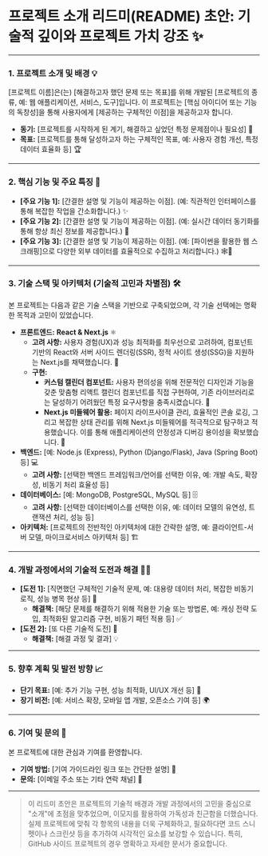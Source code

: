 # 프로젝트 소개 리드미(README) 초안: 기술적 깊이와 프로젝트 가치 강조 ✨

---

### 1. 프로젝트 소개 및 배경 💡

[프로젝트 이름]은(는) [해결하고자 했던 문제 또는 목표]를 위해 개발된 [프로젝트의 종류, 예: 웹 애플리케이션, 서비스, 도구]입니다. 이 프로젝트는 [핵심 아이디어 또는 기능의 독창성]을 통해 사용자에게 [제공하는 구체적인 이점]을 제공하고자 합니다.

- **동기:** [프로젝트를 시작하게 된 계기, 해결하고 싶었던 특정 문제점이나 필요성] 🎯
- **목표:** [프로젝트를 통해 달성하고자 하는 구체적인 목표, 예: 사용자 경험 개선, 특정 데이터 효율화 등] 🏆

---

### 2. 핵심 기능 및 주요 특징 🌟

- **[주요 기능 1]:** [간결한 설명 및 기능이 제공하는 이점]. (예: 직관적인 인터페이스를 통해 복잡한 작업을 간소화합니다.) ✨
- **[주요 기능 2]:** [간결한 설명 및 기능이 제공하는 이점]. (예: 실시간 데이터 동기화를 통해 항상 최신 정보를 제공합니다.) 🔄
- **[주요 기능 3]:** [간결한 설명 및 기능이 제공하는 이점]. (예: [파이썬을 활용한 웹 스크래핑]으로 다양한 외부 데이터를 효율적으로 수집하고 처리합니다.) 🕸️🐍

---

### 3. 기술 스택 및 아키텍처 (기술적 고민과 차별점) 🛠️

본 프로젝트는 다음과 같은 기술 스택을 기반으로 구축되었으며, 각 기술 선택에는 명확한 목적과 고민이 있었습니다.

- **프론트엔드:** **React & Next.js** ⚛️
  - **고려 사항:** 사용자 경험(UX)과 성능 최적화를 최우선으로 고려하여, 컴포넌트 기반의 React와 서버 사이드 렌더링(SSR), 정적 사이트 생성(SSG)을 지원하는 Next.js를 채택했습니다. 🚀
  - **구현:**
    - **커스텀 캘린더 컴포넌트:** 사용자 편의성을 위해 전문적인 디자인과 기능을 갖춘 맞춤형 리액트 캘린더 컴포넌트를 직접 구현하여, 기존 라이브러리로는 달성하기 어려웠던 특정 요구사항을 충족시켰습니다. 📅
    - **Next.js 미들웨어 활용:** 페이지 라이프사이클 관리, 효율적인 콘솔 로깅, 그리고 복잡한 상태 관리를 위해 Next.js 미들웨어를 적극적으로 탐구하고 적용했습니다. 이를 통해 애플리케이션의 안정성과 디버깅 용이성을 확보했습니다. 🧠
- **백엔드:** [예: Node.js (Express), Python (Django/Flask), Java (Spring Boot) 등] 💻
  - **고려 사항:** [선택한 백엔드 프레임워크/언어를 선택한 이유, 예: 개발 속도, 확장성, 비동기 처리 효율성 등]
- **데이터베이스:** [예: MongoDB, PostgreSQL, MySQL 등] 🗄️
  - **고려 사항:** [선택한 데이터베이스를 선택한 이유, 예: 데이터 모델의 유연성, 트랜잭션 처리, 성능 등]
- **아키텍처:** [프로젝트의 전반적인 아키텍처에 대한 간략한 설명, 예: 클라이언트-서버 모델, 마이크로서비스 아키텍처 등] 🏗️

---

### 4. 개발 과정에서의 기술적 도전과 해결 🧗‍♀️

- **[도전 1]:** [직면했던 구체적인 기술적 문제, 예: 대용량 데이터 처리, 복잡한 비동기 로직, 성능 병목 현상 등] 🚧
  - **해결책:** [해당 문제를 해결하기 위해 적용한 기술 또는 방법론, 예: 캐싱 전략 도입, 최적화된 알고리즘 구현, 비동기 패턴 적용 등] ✅
- **[도전 2]:** [또 다른 기술적 도전] 🤔
  - **해결책:** [해결 과정 및 결과] 💡

---

### 5. 향후 계획 및 발전 방향 📈

- **단기 목표:** [예: 추가 기능 구현, 성능 최적화, UI/UX 개선 등] 🚀
- **장기 비전:** [예: 서비스 확장, 모바일 앱 개발, 오픈소스 기여 등] 🌍

---

### 6. 기여 및 문의 🤝

본 프로젝트에 대한 관심과 기여를 환영합니다.

- **기여 방법:** [기여 가이드라인 링크 또는 간단한 설명] 💖
- **문의:** [이메일 주소 또는 기타 연락 채널] 📧

---

> 이 리드미 초안은 프로젝트의 기술적 배경과 개발 과정에서의 고민을 중심으로 "소개"에 초점을 맞추었으며, 이모지를 활용하여 가독성과 친근함을 더했습니다. 실제 프로젝트에 맞춰 각 항목의 내용을 더욱 구체화하고, 필요하다면 코드 스니펫이나 스크린샷 등을 추가하여 시각적인 요소를 보강할 수 있습니다. 특히, GitHub 사이드 프로젝트의 경우 명확하고 자세한 문서가 중요합니다.

